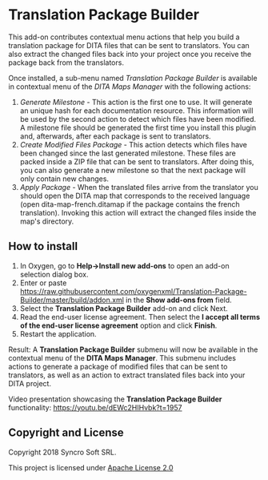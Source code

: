 # Translation Package Builder
This add-on contributes contextual menu actions that help you build a translation package for DITA files that can be sent to translators. You can also extract the changed files back into your project once you receive the package back from the translators.

Once installed, a sub-menu named *Translation Package Builder* is available in contextual menu of the *DITA Maps Manager* with the following actions:
1. *Generate Milestone* - This action is the first one to use. It will generate an unique hash for each documentation resource. This information will be used by the second action to detect which files have been modified. A milestone file should be generated the first time you install this plugin and, afterwards, after each package is sent to translators.
2. *Create Modified Files Package* - This action detects which files have been changed since the last generated milestone. These files are packed inside a ZIP file that can be sent to translators. After doing this, you can also generate a new milestone so that the next package will only contain new changes.
3. *Apply Package* - When  the translated files arrive from the translator you should open the DITA map that corresponds to the received language (open dita-map-french.ditamap if the package contains the french translation). Invoking this action will extract the changed files inside the map's directory.

How to install
--------------
1. In Oxygen, go to **Help->Install new add-ons** to open an add-on selection dialog box.
2. Enter or paste https://raw.githubusercontent.com/oxygenxml/Translation-Package-Builder/master/build/addon.xml in the **Show add-ons from** field.
3. Select the **Translation Package Builder** add-on and click Next.
4. Read the end-user license agreement. Then select the **I accept all terms of the end-user license agreement** option and click **Finish**.
5. Restart the application.

Result: A **Translation Package Builder** submenu will now be available in the contextual menu of the **DITA Maps Manager**. This submenu includes actions to generate a package of modified files that can be sent to translators, as well as an action to extract translated files back into your DITA project.

Video presentation showcasing the **Translation Package Builder** functionality: https://youtu.be/dEWc2HIHvbk?t=1957

Copyright and License
---------------------
Copyright 2018 Syncro Soft SRL.

This project is licensed under [Apache License 2.0](https://github.com/oxygenxml/oxygen-dita-translation-package-builder/blob/master/LICENSE)
